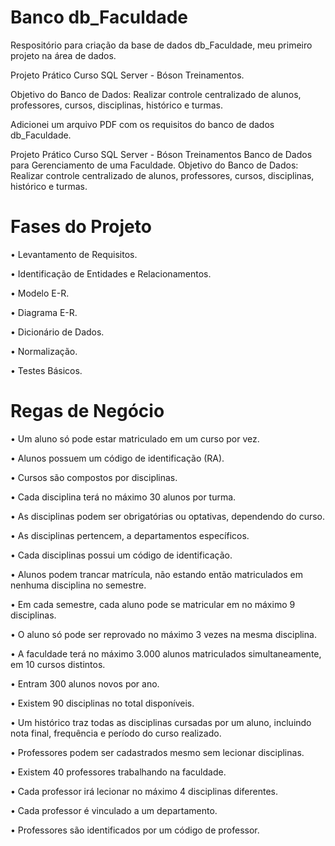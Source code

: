 # Banco db_Faculdade

Respositório para criação da base de dados db_Faculdade, meu primeiro projeto na área de dados.

Projeto Prático Curso SQL Server - Bóson Treinamentos.

Objetivo do Banco de Dados: Realizar controle centralizado de alunos, professores, cursos, disciplinas, histórico e turmas.

Adicionei um arquivo PDF com os requisitos do banco de dados db_Faculdade.

Projeto Prático Curso SQL Server - Bóson Treinamentos 
Banco de Dados para Gerenciamento de uma Faculdade. 
Objetivo do Banco de Dados: 
Realizar controle centralizado de alunos, professores, cursos, disciplinas, 
histórico e turmas. 

# Fases do Projeto 

• Levantamento de Requisitos.

• Identificação de Entidades e Relacionamentos.

• Modelo E-R.

• Diagrama E-R.

• Dicionário de Dados.

• Normalização.

• Testes Básicos.

# Regas de Negócio

• Um aluno só pode estar matriculado em um curso por vez.

• Alunos possuem um código de identificação (RA).

• Cursos são compostos por disciplinas.

• Cada disciplina terá no máximo 30 alunos por turma.

• As disciplinas podem ser obrigatórias ou optativas, dependendo do curso.

• As disciplinas pertencem, a departamentos específicos.

• Cada disciplinas possui um código de identificação.

• Alunos podem trancar matrícula, não estando então matriculados em nenhuma disciplina no semestre.

• Em cada semestre, cada aluno pode se matricular em no máximo 9 disciplinas.

• O aluno só pode ser reprovado no máximo 3 vezes na mesma disciplina.

• A faculdade terá no máximo 3.000 alunos matriculados simultaneamente, em 10 cursos distintos.

• Entram 300 alunos novos por ano.

• Existem 90 disciplinas no total disponíveis.

• Um histórico traz todas as disciplinas cursadas por um aluno, incluindo nota final, frequência e período do curso realizado.

• Professores podem ser cadastrados mesmo sem lecionar disciplinas.

• Existem 40 professores trabalhando na faculdade.

• Cada professor irá lecionar no máximo 4 disciplinas diferentes.

• Cada professor é vinculado a um departamento.

• Professores são identificados por um código de professor.
